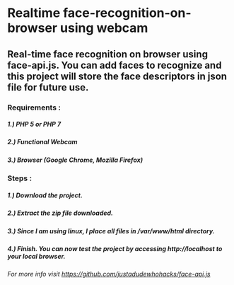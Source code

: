 # Realtime face-recognition-on-browser using webcam

## Real-time face recognition on browser using face-api.js. You can add faces to recognize and this project will store the face descriptors in json file for future use.

### Requirements : 
#####  1.) PHP 5 or PHP 7
##### 	2.) Functional Webcam
#####  3.) Browser (Google Chrome, Mozilla Firefox)

### Steps :
#####  	1.) Download the project.
#####  	2.) Extract the zip file downloaded.
##### 	3.) Since I am using linux, I place all files in /var/www/html directory.
#####  	4.) Finish. You can now test the project by accessing http://localhost to your local browser.



###### For more info visit https://github.com/justadudewhohacks/face-api.js
